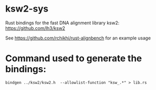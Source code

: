 # ksw2-sys

Rust bindings for the fast DNA alignment library ksw2: https://github.com/lh3/ksw2

See https://github.com/rchikhi/rust-alignbench for an example usage

# Command used to generate the bindings:

`bindgen ../ksw2/ksw2.h  --allowlist-function "ksw_.*" > lib.rs`


